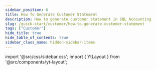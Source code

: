 ```yaml
---
sidebar_position: 6
title: How To Generate Customer Statement
description: How to generate customer statement in SQL Accounting
slug: /quick-start/customer/how-to-generate-customer-statement
tags: ["Customer"]
hide_title: true
hide_table_of_contents: true
sidebar_class_name: hidden-sidebar-items
---
```


import '@src/css/sidebar.css';
import { YtLayout } from '@src/components/yt-layout';

<YtLayout 
    url="https://www.youtube.com/embed/QfAyAZTD-tk?autoplay=1"
    videoId="QfAyAZTD-tk"
    title="How To Generate Customer Statement"
/>
